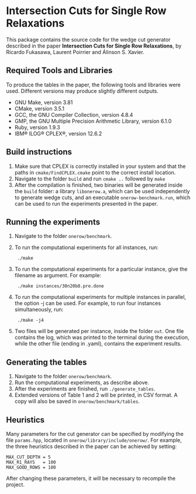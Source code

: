 Intersection Cuts for Single Row Relaxations
============================================

This package contains the source code for the wedge cut generator
described in the paper **Intersection Cuts for Single Row Relaxations**,
by Ricardo Fukasawa, Laurent Poirrier and Álinson S. Xavier.


Required Tools and Libraries
----------------------------

To produce the tables in the paper, the following tools and libraries were
used. Different versions may produce slightly different outputs.

- GNU Make, version 3.81
- CMake, version 3.5.1
- GCC, the GNU Compiler Collection, version 4.8.4
- GMP, the GNU Multiple Precision Arithmetic Library, version 6.1.0
- Ruby, version 1.9.3
- IBM® ILOG® CPLEX®, version 12.6.2


Build instructions
------------------

1. Make sure that CPLEX is correctly installed in your system and that
the paths in `cmake/FindCPLEX.cmake` point to the correct install location.
2. Navigate to the folder `build` and run `cmake ..` followed by `make`
3. After the compilation is finished, two binaries will be generated inside
 the `build` folder: a library `libonerow.a`, which can be used
 independently to generate wedge cuts, and an executable
 `onerow-benchmark.run`, which can be used to run the experiments presented
 in the paper.

Running the experiments
-----------------------

1. Navigate to the folder `onerow/benchmark`.
2. To run the computational experiments for all instances, run:

        ./make

3. To run the computational experiments for a particular instance, give the
   filename as argument. For example:

        ./make instances/30n20b8.pre.done

4. To run the computational experiments for multiple instances in parallel,
   the option -j can be used. For example, to run four instances simultaneously,
   run:

        ./make -j4

5. Two files will be generated per instance, inside the folder `out`. One file
   contains the log, which was printed to the terminal during the execution,
   while the other file (ending in .yaml), contains the experiment results.


Generating the tables
---------------------

1. Navigate to the folder `onerow/benchmark`.
2. Run the computational experiments, as describe above.
2. After the experiments are finished, run `./generate_tables`.
3. Extended versions of Table 1 and 2 will be printed, in CSV format. A
   copy will also be saved in `onerow/benchmark/tables`.

Heuristics
----------

Many parameters for the cut generator can be specified by modifying the
file `params.hpp`, located in `onerow/library/include/onerow/`.
For example, the three heuristics described in the paper can be achieved
by setting:

    MAX_CUT_DEPTH = 5
    MAX_R1_RAYS   = 100
    MAX_GOOD_ROWS = 100

After changing these parameters, it will be necessary to recompile the
project.